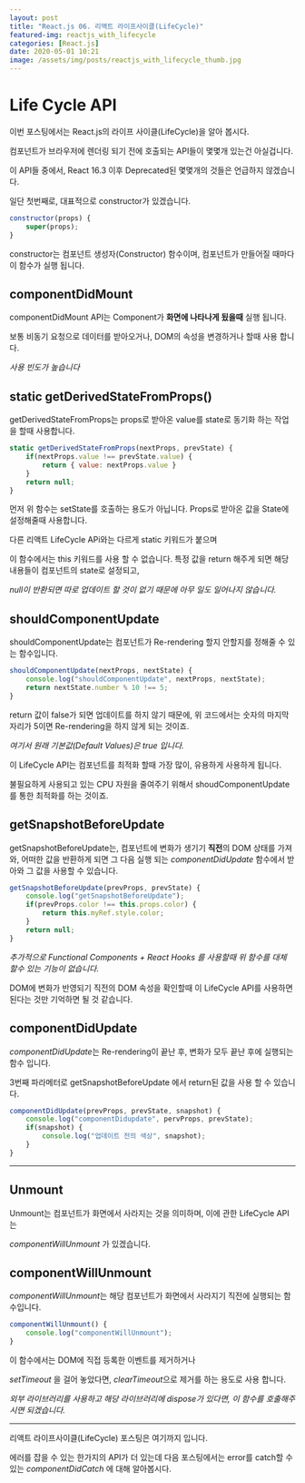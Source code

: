 ```yaml
---
layout: post
title: "React.js 06. 리액트 라이프사이클(LifeCycle)"
featured-img: reactjs_with_lifecycle
categories: [React.js]
date: 2020-05-01 10:21
image: /assets/img/posts/reactjs_with_lifecycle_thumb.jpg
---
```


# Life Cycle API

이번 포스팅에서는 React.js의 라이프 사이클(LifeCycle)을 알아 봅시다.

컴포넌트가 브라우저에 렌더링 되기 전에 호출되는 API들이 몇몇개 있는건 아실겁니다.

이 API들 중에서, React 16.3 이후 Deprecated된 몇몇개의 것들은 언급하지 않겠습니다.

일단 첫번째로, 대표적으로 constructor가 있겠습니다.

```javascript
constructor(props) {
    super(props);
}
```

constructor는 컴포넌트 생성자(Constructor) 함수이며, 컴포넌트가 만들어질 때마다 이 함수가 실행 됩니다.

## componentDidMount

componentDidMount API는 Component가 <b>화면에 나타나게 됬을때</b> 실행 됩니다.

보통 비동기 요청으로 데이터를 받아오거나, DOM의 속성을 변경하거나 할때 사용 합니다.

<i> 사용 빈도가 높습니다 </i>


## static getDerivedStateFromProps()

getDerivedStateFromProps는 props로 받아온 value를 state로 동기화 하는 작업을 할때 사용합니다.

```javascript
static getDerivedStateFromProps(nextProps, prevState) {
    if(nextProps.value !== prevState.value) {
        return { value: nextProps.value }
    }
    return null;
}
```

먼저 위 함수는 setState를 호출하는 용도가 아닙니다. Props로 받아온 값을 State에 설정해줄때 사용합니다.

다른 리액트 LifeCycle APi와는 다르게 static 키워드가 붙으며

이 함수에서는 this 키워드를 사용 할 수 없습니다. 특정 값을 return 해주게 되면 해당 내용들이 컴포넌트의 state로 설정되고,

<i>null이 반환되면 따로 업데이트 할 것이 없기 때문에 아무 일도 일어나지 않습니다.</i>

## shouldComponentUpdate

shouldComponentUpdate는 컴포넌트가 Re-rendering 할지 안할지를 정해줄 수 있는 함수입니다.

```javascript
shouldComponentUpdate(nextProps, nextState) {
    console.log("shouldComponentUpdate", nextProps, nextState);
    return nextState.number % 10 !== 5;
}
```

return 값이 false가 되면 업데이트를 하지 않기 때문에, 위 코드에서는 숫자의 마지막 자리가 5이면
Re-rendering을 하지 않게 되는 것이죠.

<i> 여기서 원래 기본값(Default Values)은 true 입니다. </i>

이 LifeCycle API는 컴포넌트를 최적화 할때 가장 많이, 유용하게 사용하게 됩니다.

불필요하게 사용되고 있는 CPU 자원을 줄여주기 위해서 shoudComponentUpdate를 통한 최적화를 하는 것이죠.

## getSnapshotBeforeUpdate

getSnapshotBeforeUpdate는, 컴포넌트에 변화가 생기기 <b>직전</b>의 DOM 상태를 가져와, 어떠한 값을 반환하게 되면 그 다음 실행 되는 <i>componentDidUpdate</i> 함수에서 받아와 그 값을 사용할 수 있습니다.

```javascript
getSnapshotBeforeUpdate(prevProps, prevState) {
    console.log("getSnapshotBeforeUpdate");
    if(prevProps.color !== this.props.color) {
        return this.myRef.style.color;
    }
    return null;
}
```

<i>추가적으로 Functional Components + React Hooks 를 사용할때 위 함수를 대체 할수 있는 기능이 없습니다.</i>

DOM에 변화가 반영되기 직전의 DOM 속성을 확인할때 이 LifeCycle API를 사용하면 된다는 것만 기억하면 될 것 같습니다.

## componentDidUpdate

<i>componentDidUpdate</i>는  Re-rendering이 끝난 후, 변화가 모두 끝난 후에 실행되는 함수 입니다.

3번째 파라메터로 getSnapshotBeforeUpdate 에서 return된 값을 사용 할 수 있습니다.

```javascript
componentDidUpdate(prevProps, prevState, snapshot) {
    console.log("componentDidupdate", pervProps, prevState);
    if(snapshot) {
        console.log("업데이트 전의 색상", snapshot);
    }
}
```

***

## Unmount

Unmount는 컴포넌트가 화면에서 사라지는 것을 의미하며, 이에 관한 LifeCycle API는

<i>componentWillUnmount</i> 가 있겠습니다.

## componentWillUnmount

<i>componentWillUnmount</i>는 해당 컴포넌트가 화면에서 사라지기 직전에 실행되는 함수입니다.

```javascript
componentWillUnmount() {
    console.log("componentWillUnmount");
}
```

이 함수에서는 DOM에 직접 등록한 이벤트를 제거하거나 

<i>setTimeout</i> 을 걸어 놓았다면, <i>clearTimeout</i>으로 제거를 하는 용도로 사용 합니다.

<i> 외부 라이브러리를 사용하고 해당 라이브러리에 dispose가 있다면, 이 함수를 호출해주시면 되겠습니다.</i>

***

리액트 라이프사이클(LifeCycle) 포스팅은 여기까지 입니다. 

에러를 잡을 수 있는 한가지의 API가 더 있는데 다음 포스팅에서는 error를 catch할 수 있는 <i>componentDidCatch</i> 에 대해 알아봅시다.

